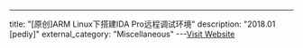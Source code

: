 ---
title: "[原创]ARM Linux下搭建IDA Pro远程调试环境"
description: "2018.01 [pediy]"
external_category: "Miscellaneous"
---[Visit Website](https://bbs.pediy.com/thread-224337.htm)

